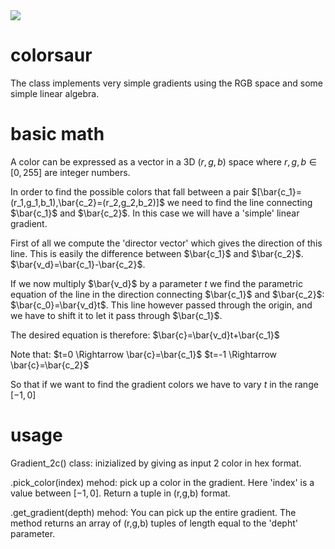 <img src='https://drive.google.com/uc?id=1lmhgAs5rStRgqPMjllarksSBsmum7Ag5'>


# colorsaur
 The class implements very simple gradients using the RGB space and some simple linear algebra.

 # basic math
 A color can be expressed as a vector in a 3D $(r,g,b)$ space where $r,g,b \in [0,255]$ are integer numbers.

In order to find the possible colors that fall between a pair $[\bar{c_1}=(r_1,g_1,b_1),\bar{c_2}=(r_2,g_2,b_2)]$ we need to find the line connecting $\bar{c_1}$ and $\bar{c_2}$. In this case we will have a 'simple' linear gradient.

First of all we compute the 'director vector' which gives the direction of this line. This is easily the difference between $\bar{c_1}$ and $\bar{c_2}$. $\bar{v_d}=\bar{c_1}-\bar{c_2}$.

If we now multiply $\bar{v_d}$ by a parameter $t$ we find the parametric equation of the line in the direction connecting $\bar{c_1}$ and $\bar{c_2}$: $\bar{c_0}=\bar{v_d}t$. This line however passed through the origin, and we have to shift it to let it pass through $\bar{c_1}$.

The desired equation is therefore:
 $\bar{c}=\bar{v_d}t+\bar{c_1}$

Note that:
 $t=0 \Rightarrow \bar{c}=\bar{c_1}$
 $t=-1 \Rightarrow \bar{c}=\bar{c_2}$

 So that if we want to find the gradient colors we have to vary $t$ in the range $[-1,0]$

 # usage

 Gradient_2c()
 class: inizialized by giving as input 2 color in hex format.

.pick_color(index)
mehod: pick up a color in the gradient. Here 'index' is a value between $[-1,0]$. Return a tuple in (r,g,b) format.

.get_gradient(depth)
mehod: You can pick up the entire gradient. The method returns an array of (r,g,b) tuples of length equal to the 'depht' parameter.
